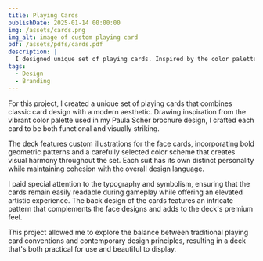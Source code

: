 ```yaml
---
title: Playing Cards
publishDate: 2025-01-14 00:00:00
img: /assets/cards.png
img_alt: image of custom playing card
pdf: /assets/pdfs/cards.pdf
description: |
  I designed unique set of playing cards. Inspired by the color palette I used when designing Paula Scher's brochure.
tags:
  - Design
  - Branding
---
```


For this project, I created a unique set of playing cards that combines classic card design with a modern aesthetic. Drawing inspiration from the vibrant color palette used in my Paula Scher brochure design, I crafted each card to be both functional and visually striking.

The deck features custom illustrations for the face cards, incorporating bold geometric patterns and a carefully selected color scheme that creates visual harmony throughout the set. Each suit has its own distinct personality while maintaining cohesion with the overall design language.

I paid special attention to the typography and symbolism, ensuring that the cards remain easily readable during gameplay while offering an elevated artistic experience. The back design of the cards features an intricate pattern that complements the face designs and adds to the deck's premium feel.

This project allowed me to explore the balance between traditional playing card conventions and contemporary design principles, resulting in a deck that's both practical for use and beautiful to display.
